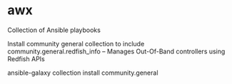 # awx
Collection of Ansible playbooks


Install community general collection to include community.general.redfish_info – Manages Out-Of-Band controllers using Redfish APIs


ansible-galaxy collection install community.general
